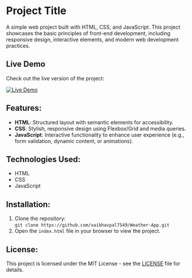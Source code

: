# Project Title

A simple web project built with HTML, CSS, and JavaScript. This project showcases the basic principles of front-end development, including responsive design, interactive elements, and modern web development practices.

## Live Demo

Check out the live version of the project:

[![Live Demo](https://img.shields.io/badge/Live%20Demo-Here-blue)](https://weather-app-vp.vercel.app/)


## Features:
- **HTML**: Structured layout with semantic elements for accessibility.
- **CSS**: Stylish, responsive design using Flexbox/Grid and media queries.
- **JavaScript**: Interactive functionality to enhance user experience (e.g., form validation, dynamic content, or animations).

## Technologies Used:
- HTML
- CSS
- JavaScript

## Installation:
1. Clone the repository:  
   `git clone https://github.com/vaibhavpal7549/Weather-App.git`
2. Open the `index.html` file in your browser to view the project.

## License:
This project is licensed under the MIT License - see the [LICENSE](LICENSE) file for details.
